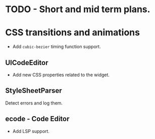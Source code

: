 
# TODO - Short and mid term plans.

# CSS transitions and animations

* Add `cubic-bezier` timing function support.

## UICodeEditor

* Add new CSS properties related to the widget.

## StyleSheetParser

Detect errors and log them.

## ecode - Code Editor

* Add LSP support.
